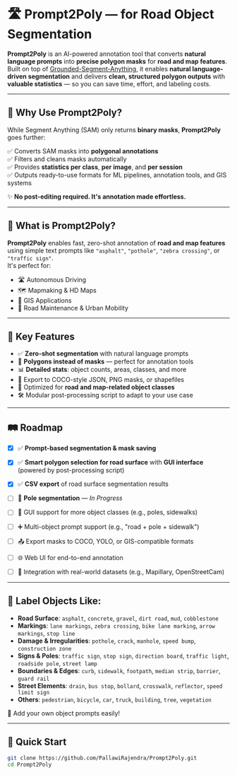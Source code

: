# 🛣️ Prompt2Poly — for Road Object Segmentation

**Prompt2Poly** is an AI-powered annotation tool that converts **natural language prompts** into **precise polygon masks** for **road and map features**.  
Built on top of [Grounded-Segment-Anything](https://github.com/IDEA-Research/Grounded-Segment-Anything), it enables **natural language-driven segmentation** and delivers **clean, structured polygon outputs** with **valuable statistics** — so you can save time, effort, and labeling costs.

---

## 💎 Why Use Prompt2Poly?

While Segment Anything (SAM) only returns **binary masks**, **Prompt2Poly** goes further:

✅ Converts SAM masks into **polygonal annotations**  
✅ Filters and cleans masks automatically  
✅ Provides **statistics per class**, **per image**, and **per session**  
✅ Outputs ready-to-use formats for ML pipelines, annotation tools, and GIS systems

✨ **No post-editing required. It's annotation made effortless.**

---

## 🚀 What is Prompt2Poly?

**Prompt2Poly** enables fast, zero-shot annotation of **road and map features** using simple text prompts like `"asphalt"`, `"pothole"`, `"zebra crossing"`, or `"traffic sign"`.  
It's perfect for:

- 🛣️ Autonomous Driving
- 🗺️ Mapmaking & HD Maps
- 🧭 GIS Applications
- 🚧 Road Maintenance & Urban Mobility

---

## 🎯 Key Features

- ✅ **Zero-shot segmentation** with natural language prompts
- 📐 **Polygons instead of masks** — perfect for annotation tools
- 📊 **Detailed stats**: object counts, areas, classes, and more
- 💾 Export to COCO-style JSON, PNG masks, or shapefiles
- 🧠 Optimized for **road and map-related object classes**
- 🛠️ Modular post-processing script to adapt to your use case

---
## 🛤️ Roadmap

- [x] ✅ **Prompt-based segmentation & mask saving**
- [x] ✅ **Smart polygon selection for road surface** with **GUI interface** (powered by post-processing script)
- [x] ✅ **CSV export** of road surface segmentation results
- [ ] 🚧 **Pole segmentation** — *In Progress*
- [ ] 🧩 GUI support for more object classes (e.g., poles, sidewalks)
- [ ] ➕ Multi-object prompt support (e.g., "road + pole + sidewalk")
- [ ] 📤 Export masks to COCO, YOLO, or GIS-compatible formats
- [ ] 🌐 Web UI for end-to-end annotation
- [ ] 🔗 Integration with real-world datasets (e.g., Mapillary, OpenStreetCam)


---

## 🧱 Label Objects Like:

- **Road Surface**: `asphalt`, `concrete`, `gravel`, `dirt road`, `mud`, `cobblestone`
- **Markings**: `lane markings`, `zebra crossing`, `bike lane marking`, `arrow markings`, `stop line`
- **Damage & Irregularities**: `pothole`, `crack`, `manhole`, `speed bump`, `construction zone`
- **Signs & Poles**: `traffic sign`, `stop sign`, `direction board`, `traffic light`, `roadside pole`, `street lamp`
- **Boundaries & Edges**: `curb`, `sidewalk`, `footpath`, `median strip`, `barrier`, `guard rail`
- **Street Elements**: `drain`, `bus stop`, `bollard`, `crosswalk`, `reflector`, `speed limit sign`
- **Others**: `pedestrian`, `bicycle`, `car`, `truck`, `building`, `tree`, `vegetation`

🔧 Add your own object prompts easily!

---

## 🧪 Quick Start

```bash
git clone https://github.com/PallawiRajendra/Prompt2Poly.git
cd Prompt2Poly
